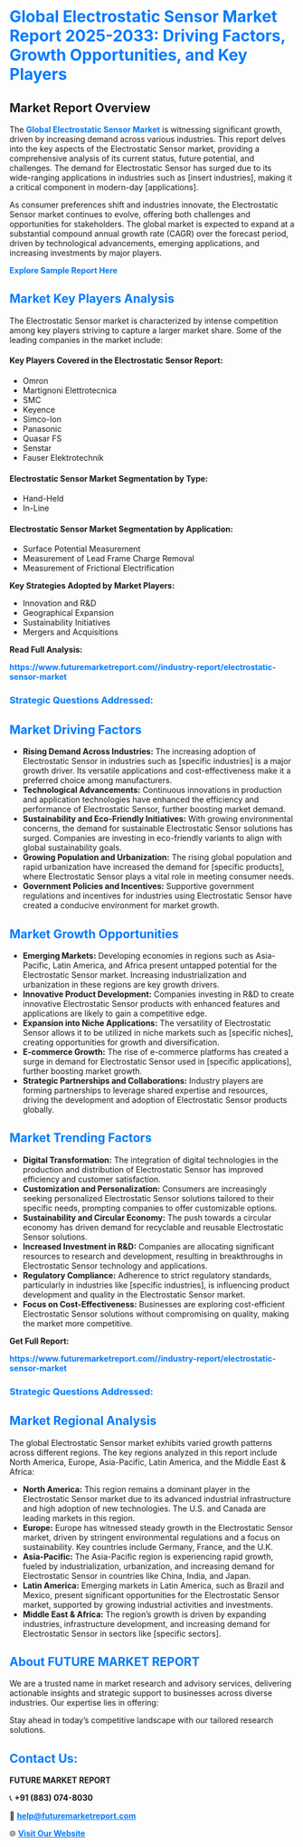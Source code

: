 <h1 style="color: #007BFF;">Global Electrostatic Sensor Market Report 2025-2033: Driving Factors, Growth Opportunities, and Key Players</h1>

<section id="overview">
<h2>Market Report Overview</h2>
<p>The <a href="https://www.futuremarketreport.com//industry-report/electrostatic-sensor-market" style="color: #007BFF; text-decoration: none;"><strong>Global Electrostatic Sensor Market</strong></a> is witnessing significant growth, driven by increasing demand across various industries. This report delves into the key aspects of the Electrostatic Sensor market, providing a comprehensive analysis of its current status, future potential, and challenges. The demand for Electrostatic Sensor has surged due to its wide-ranging applications in industries such as [insert industries], making it a critical component in modern-day [applications].</p>
<p>As consumer preferences shift and industries innovate, the Electrostatic Sensor market continues to evolve, offering both challenges and opportunities for stakeholders. The global market is expected to expand at a substantial compound annual growth rate (CAGR) over the forecast period, driven by technological advancements, emerging applications, and increasing investments by major players.</p>
</section>

<section id="overview">
<p><a href="https://www.futuremarketreport.com//request-sample/reportId=82426" style="color: #007BFF; text-decoration: none;"><strong>Explore Sample Report Here</strong></a></p>
</section>

<section id="key-players">
<h2 style="color: #007BFF;">Market Key Players Analysis</h2>
<p>The Electrostatic Sensor market is characterized by intense competition among key players striving to capture a larger market share. Some of the leading companies in the market include:</p>
<h4>Key Players Covered in the Electrostatic Sensor Report:</h4>
<ul><li>Omron</li><li>Martignoni Elettrotecnica</li><li>SMC</li><li>Keyence</li><li>Simco-Ion</li><li>Panasonic</li><li>Quasar FS</li><li>Senstar</li><li>Fauser Elektrotechnik</li></ul>
<h4>Electrostatic Sensor Market Segmentation by Type:</h4>
<ul><li>Hand-Held</li><li>In-Line</li></ul>

<h4>Electrostatic Sensor Market Segmentation by Application:</h4>
<ul><li>Surface Potential Measurement</li><li>Measurement of Lead Frame Charge Removal</li><li>Measurement of Frictional Electrification</li></ul>
<p><strong>Key Strategies Adopted by Market Players:</strong></p>
<ul>
<li>Innovation and R&D</li>
<li>Geographical Expansion</li>
<li>Sustainability Initiatives</li>
<li>Mergers and Acquisitions</li>
</ul>
</section>

<section>
<p><strong>Read Full Analysis: </strong></p><a href="https://www.futuremarketreport.com//industry-report/electrostatic-sensor-market" style="color: #007BFF; text-decoration: none;"><strong>https://www.futuremarketreport.com//industry-report/electrostatic-sensor-market</strong></a>
<h3 style="color: #007BFF;">Strategic Questions Addressed:</h3>
</section>

<section id="driving-factors">
<h2 style="color: #007BFF;">Market Driving Factors</h2>
<ul>
<li><strong>Rising Demand Across Industries:</strong> The increasing adoption of Electrostatic Sensor in industries such as [specific industries] is a major growth driver. Its versatile applications and cost-effectiveness make it a preferred choice among manufacturers.</li>
<li><strong>Technological Advancements:</strong> Continuous innovations in production and application technologies have enhanced the efficiency and performance of Electrostatic Sensor, further boosting market demand.</li>
<li><strong>Sustainability and Eco-Friendly Initiatives:</strong> With growing environmental concerns, the demand for sustainable Electrostatic Sensor solutions has surged. Companies are investing in eco-friendly variants to align with global sustainability goals.</li>
<li><strong>Growing Population and Urbanization:</strong> The rising global population and rapid urbanization have increased the demand for [specific products], where Electrostatic Sensor plays a vital role in meeting consumer needs.</li>
<li><strong>Government Policies and Incentives:</strong> Supportive government regulations and incentives for industries using Electrostatic Sensor have created a conducive environment for market growth.</li>
</ul>
</section>

<section id="growth-opportunities">
<h2 style="color: #007BFF;">Market Growth Opportunities</h2>
<ul>
<li><strong>Emerging Markets:</strong> Developing economies in regions such as Asia-Pacific, Latin America, and Africa present untapped potential for the Electrostatic Sensor market. Increasing industrialization and urbanization in these regions are key growth drivers.</li>
<li><strong>Innovative Product Development:</strong> Companies investing in R&D to create innovative Electrostatic Sensor products with enhanced features and applications are likely to gain a competitive edge.</li>
<li><strong>Expansion into Niche Applications:</strong> The versatility of Electrostatic Sensor allows it to be utilized in niche markets such as [specific niches], creating opportunities for growth and diversification.</li>
<li><strong>E-commerce Growth:</strong> The rise of e-commerce platforms has created a surge in demand for Electrostatic Sensor used in [specific applications], further boosting market growth.</li>
<li><strong>Strategic Partnerships and Collaborations:</strong> Industry players are forming partnerships to leverage shared expertise and resources, driving the development and adoption of Electrostatic Sensor products globally.</li>
</ul>
</section>

<section id="trending-factors">
<h2 style="color: #007BFF;">Market Trending Factors</h2>
<ul>
<li><strong>Digital Transformation:</strong> The integration of digital technologies in the production and distribution of Electrostatic Sensor has improved efficiency and customer satisfaction.</li>
<li><strong>Customization and Personalization:</strong> Consumers are increasingly seeking personalized Electrostatic Sensor solutions tailored to their specific needs, prompting companies to offer customizable options.</li>
<li><strong>Sustainability and Circular Economy:</strong> The push towards a circular economy has driven demand for recyclable and reusable Electrostatic Sensor solutions.</li>
<li><strong>Increased Investment in R&D:</strong> Companies are allocating significant resources to research and development, resulting in breakthroughs in Electrostatic Sensor technology and applications.</li>
<li><strong>Regulatory Compliance:</strong> Adherence to strict regulatory standards, particularly in industries like [specific industries], is influencing product development and quality in the Electrostatic Sensor market.</li>
<li><strong>Focus on Cost-Effectiveness:</strong> Businesses are exploring cost-efficient Electrostatic Sensor solutions without compromising on quality, making the market more competitive.</li>
</ul>
</section>

<section>
<p><strong>Get Full Report: </strong></p><a href="https://www.futuremarketreport.com//industry-report/electrostatic-sensor-market" style="color: #007BFF; text-decoration: none;"><strong>https://www.futuremarketreport.com//industry-report/electrostatic-sensor-market</strong></a>
<h3 style="color: #007BFF;">Strategic Questions Addressed:</h3>
</section>


<section id="regional-analysis">
<h2 style="color: #007BFF;">Market Regional Analysis</h2>
<p>The global Electrostatic Sensor market exhibits varied growth patterns across different regions. The key regions analyzed in this report include North America, Europe, Asia-Pacific, Latin America, and the Middle East & Africa:</p>
<ul>
<li><strong>North America:</strong> This region remains a dominant player in the Electrostatic Sensor market due to its advanced industrial infrastructure and high adoption of new technologies. The U.S. and Canada are leading markets in this region.</li>
<li><strong>Europe:</strong> Europe has witnessed steady growth in the Electrostatic Sensor market, driven by stringent environmental regulations and a focus on sustainability. Key countries include Germany, France, and the U.K.</li>
<li><strong>Asia-Pacific:</strong> The Asia-Pacific region is experiencing rapid growth, fueled by industrialization, urbanization, and increasing demand for Electrostatic Sensor in countries like China, India, and Japan.</li>
<li><strong>Latin America:</strong> Emerging markets in Latin America, such as Brazil and Mexico, present significant opportunities for the Electrostatic Sensor market, supported by growing industrial activities and investments.</li>
<li><strong>Middle East & Africa:</strong> The region’s growth is driven by expanding industries, infrastructure development, and increasing demand for Electrostatic Sensor in sectors like [specific sectors].</li>
</ul>
</section>

<footer>
<h2 style="color: #007BFF;">About FUTURE MARKET REPORT</h2>
<p>We are a trusted name in market research and advisory services, delivering actionable insights and strategic support to businesses across diverse industries. Our expertise lies in offering:</p>

<p>Stay ahead in today’s competitive landscape with our tailored research solutions.</p>

<h2 style="color: #007BFF;">Contact Us:</h2>
<p><strong>FUTURE MARKET REPORT</strong></p>
<p>📞 <strong>+91 (883) 074-8030</strong></p>
<p>📧 <strong><a href="mailto:help@futuremarketreport.com" style="color: #007BFF;">help@futuremarketreport.com</a></strong></p>
<p>🌐 <strong><a href="https://www.futuremarketreport.com/" style="color: #007BFF;">Visit Our Website</a></strong></p>
</footer>
